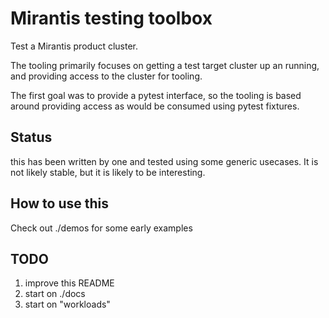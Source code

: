 # Mirantis testing toolbox

Test a Mirantis product cluster.

The tooling primarily focuses on getting a test target cluster up an running,
and providing access to the cluster for tooling.

The first goal was to provide a pytest interface, so the tooling is based around
providing access as would be consumed using pytest fixtures.

## Status

this has been written by one and tested using some generic usecases.  It is not
likely stable, but it is likely to be interesting.

## How to use this

Check out ./demos for some early examples

## TODO

1. improve this README
2. start on ./docs
3. start on "workloads"
